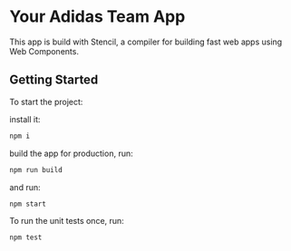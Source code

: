 # Your Adidas Team App

This app is build with Stencil, a compiler for building fast web apps using Web Components.

## Getting Started

To start the project:

install it:

```bash
npm i
```

build the app for production, run:

```bash
npm run build
```

and run:

```bash
npm start
```

To run the unit tests once, run:

```
npm test
```
